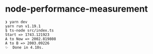 # node-performance-measurement

```
❯ yarn dev
yarn run v1.19.1
$ ts-node src/index.ts
Start => 1743.121923
A to Now => 2002.819808
A to B => 2003.09226
✨  Done in 4.10s.
```
